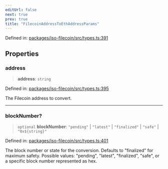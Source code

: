 ```yaml
---
editUrl: false
next: true
prev: true
title: "FilecoinAddressToEthAddressParams"
---
```


Defined in: [packages/iso-filecoin/src/types.ts:391](https://github.com/hugomrdias/filecoin/blob/main/packages/iso-filecoin/src/types.ts#L391)

## Properties

### address

> **address**: `string`

Defined in: [packages/iso-filecoin/src/types.ts:395](https://github.com/hugomrdias/filecoin/blob/main/packages/iso-filecoin/src/types.ts#L395)

The Filecoin address to convert.

***

### blockNumber?

> `optional` **blockNumber**: `"pending"` \| `"latest"` \| `"finalized"` \| `"safe"` \| `"0x${string}"`

Defined in: [packages/iso-filecoin/src/types.ts:401](https://github.com/hugomrdias/filecoin/blob/main/packages/iso-filecoin/src/types.ts#L401)

The block number or state for the conversion.
Defaults to "finalized" for maximum safety.
Possible values: "pending", "latest", "finalized", "safe", or a specific block number represented as hex.
